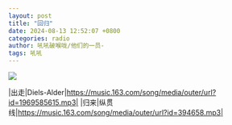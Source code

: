 ```yaml
---
layout: post
title: "回归"
date: 2024-08-13 12:52:07 +0800
categories: radio
author: 吼吼破喉咙/他们的一员-
tags: 吼吼
---
```

![]({{site.baseurl}}/images/cover_20240813.jpg)

|出走|Diels-Alder|https://music.163.com/song/media/outer/url?id=1969585615.mp3|
|归来|纵贯线|https://music.163.com/song/media/outer/url?id=394658.mp3|

